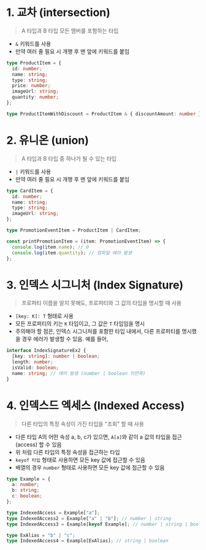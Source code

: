 # 1. 교차 (intersection)

> A 타입과 B 타입 모든 멤버를 포함하는 타입

- `&` 키워드를 사용
- 만약 여러 줄 필요 시 개행 후 맨 앞에 키워드를 붙임

```ts
type ProductItem = {
  id: number;
  name: string;
  type: string;
  price: number;
  imageUrl: string;
  quantity: number;
};

type ProductItemWithDiscount = ProductItem & { discountAmount: number };
```

# 2. 유니온 (union)

> A 타입과 B 타입 중 하나가 될 수 있는 타입

- `|` 키워드를 사용
- 만약 여러 줄 필요 시 개행 후 맨 앞에 키워드를 붙임

```ts
type CardItem = {
  id: number;
  name: string;
  type: string;
  imageUrl: string;
};

type PromotionEventItem = ProductItem | CardItem;

const printPromotionItem = (item: PromotionEventItem) => {
  console.log(item.name); // O
  console.log(item.quantity); // 컴파일 에러 발생
};
```

# 3. 인덱스 시그니처 (Index Signature)

> 프로퍼티 이름을 알지 못해도, 프로퍼티와 그 값의 타입을 명시할 때 사용

- `[key: K]: T` 형태로 사용
- 모든 프로퍼티의 키는 `K` 타입이고, 그 값은 `T` 타입임을 명시
- 주의해야 할 점은, 인덱스 시그니처를 포함한 타입 내에서, 다른 프로퍼티를 명시했을 경우 에러가 발생할 수 있음. 예를 들어,

```ts
interface IndexSignatureEx2 {
  [key: string]: number | boolean;
  length: number;
  isValid: boolean;
  name: string; // 에러 발생 (number | boolean 미만족)
}
```

# 4. 인덱스드 엑세스 (Indexed Access)

> 다른 타입의 특정 속성이 가진 타입을 "조회" 할 때 사용

- 다른 타입 A의 어떤 속성 a, b, c가 있으면, `A[a]`와 같이 a 값의 타입을 접근(access) 할 수 있음
- 위 처럼 다른 타입의 특정 속성을 접근하는 타입
- `keyof 타입` 형태로 사용하면 모든 key 값에 접근할 수 있음
- 배열의 경우 `number` 형태로 사용하면 모든 key 값에 접근할 수 있음

```ts
type Example = {
  a: number;
  b: string;
  c: boolean;
};

type IndexedAccess = Example["a"];
type IndexedAccess2 = Example["a" | "b"]; // number | string
type IndexedAccess3 = Example[keyof Example]; // number | string | boolean

type ExAlias = "b" | "c";
type IndexedAccess4 = Example[ExAlias]; // string | boolean
```

